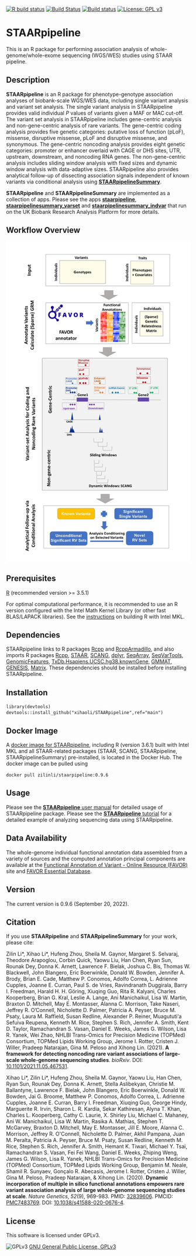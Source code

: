 [![R build status](https://github.com/xihaoli/STAARpipeline/workflows/R-CMD-check/badge.svg)](https://github.com/xihaoli/STAARpipeline/actions)
[![Build Status](https://travis-ci.com/xihaoli/STAARpipeline.svg?branch=main)](https://app.travis-ci.com/github/xihaoli/STAARpipeline)
[![Build status](https://ci.appveyor.com/api/projects/status/ltr225p13idh2934/branch/main?svg=true)](https://ci.appveyor.com/project/xihaoli/staarpipeline/branch/main)
[![License: GPL v3](https://img.shields.io/badge/License-GPLv3-blue.svg)](https://www.gnu.org/licenses/gpl-3.0)

# STAARpipeline
This is an R package for performing association analysis of whole-genome/whole-exome sequencing (WGS/WES) studies using STAAR pipeline.
## Description
**STAARpipeline** is an R package for phenotype-genotype association analyses of biobank-scale WGS/WES data, including single variant analysis and variant set analysis. The single variant analysis in STAARpipeline provides valid individual *P* values of variants given a MAF or MAC cut-off. The variant set analysis in STAARpipeline includes gene-centric analysis and non-gene-centric analysis of rare variants. The gene-centric coding analysis provides five genetic categories: putative loss of function (pLoF), missense, disruptive missense, pLoF and disruptive missense, and synonymous. The gene-centric noncoding analysis provides eight genetic categories: promoter or enhancer overlaid with CAGE or DHS sites, UTR, upstream, downstream, and noncoding RNA genes. The non-gene-centric analysis includes sliding window analysis with fixed sizes and dynamic window analysis with data-adaptive sizes. STAARpipeline also provides analytical follow-up of dissecting association signals independent of known variants via conditional analysis using <a href="https://github.com/xihaoli/STAARpipelineSummary">**STAARpipelineSummary**</a>.

**STAARpipeline** and **STAARpipelineSummary** are implemented as a collection of apps. Please see the apps <a href="https://github.com/xihaoli/staarpipeline-rap">**staarpipeline**</a>, <a href="https://github.com/xihaoli/staarpipelinesummary_varset-rap">**staarpipelinesummary_varset**</a> and <a href="https://github.com/xihaoli/staarpipelinesummary_indvar-rap">**staarpipelinesummary_indvar**</a> that run on the UK Biobank Research Analysis Platform for more details.
## Workflow Overview
![STAARpipeline_workflow](docs/STAARpipeline_workflow.jpg)
## Prerequisites
<a href="https://www.r-project.org">R</a> (recommended version >= 3.5.1)

For optimal computational performance, it is recommended to use an R version configured with the Intel Math Kernel Library (or other fast BLAS/LAPACK libraries). See the <a href="https://software.intel.com/en-us/articles/using-intel-mkl-with-r">instructions</a> on building R with Intel MKL.
## Dependencies
STAARpipeline links to R packages <a href="https://cran.r-project.org/web/packages/Rcpp/index.html">Rcpp</a> and <a href="https://cran.r-project.org/web/packages/RcppArmadillo/index.html">RcppArmadillo</a>, and also imports R packages <a href="https://cran.r-project.org/web/packages/Rcpp/index.html">Rcpp</a>, <a href="https://github.com/xihaoli/STAAR">STAAR</a>, <a href="https://github.com/zilinli1988/SCANG">SCANG</a>, <a href="https://cran.r-project.org/web/packages/dplyr/index.html">dplyr</a>, <a href="https://bioconductor.org/packages/release/bioc/html/SeqArray.html">SeqArray</a>, <a href="https://bioconductor.org/packages/release/bioc/html/SeqVarTools.html">SeqVarTools</a>, <a href="https://bioconductor.org/packages/release/bioc/html/GenomicFeatures.html">GenomicFeatures</a>, <a href="https://bioconductor.org/packages/release/data/annotation/html/TxDb.Hsapiens.UCSC.hg38.knownGene.html">TxDb.Hsapiens.UCSC.hg38.knownGene</a>, <a href="https://cran.r-project.org/web/packages/GMMAT/index.html">GMMAT</a>, <a href="https://bioconductor.org/packages/release/bioc/html/GENESIS.html">GENESIS</a>, <a href="https://cran.r-project.org/web/packages/Matrix/index.html">Matrix</a>. These dependencies should be installed before installing STAARpipeline.
## Installation
```
library(devtools)
devtools::install_github("xihaoli/STAARpipeline",ref="main")
```
## Docker Image
A [docker image for STAARpipeline](https://hub.docker.com/repository/docker/zilinli/staarpipeline), including R (version 3.6.1) built with Intel MKL and all STAAR-related packages (STAAR, SCANG, STAARpipeline, STAARpipelineSummary) pre-installed, is located in the Docker Hub. The docker image can be pulled using
```
docker pull zilinli/staarpipeline:0.9.6
```
## Usage
Please see the <a href="docs/STAARpipeline_manual.pdf">**STAARpipeline** user manual</a> for detailed usage of STAARpipeline package. Please see the <a href="https://github.com/xihaoli/STAARpipeline-Tutorial">**STAARpipeline** tutorial</a> for a detailed example of analyzing sequencing data using STAARpipeline.
## Data Availability
The whole-genome individual functional annotation data assembled from a variety of sources and the computed annotation principal components are available at the [Functional Annotation of Variant - Online Resource (FAVOR)](https://favor.genohub.org) site and [FAVOR Essential Database](https://doi.org/10.7910/DVN/1VGTJI).
## Version
The current version is 0.9.6 (September 20, 2022).
## Citation
If you use **STAARpipeline** and **STAARpipelineSummary** for your work, please cite:

Zilin Li*, Xihao Li*, Hufeng Zhou, Sheila M. Gaynor, Margaret S. Selvaraj, Theodore Arapoglou, Corbin Quick, Yaowu Liu, Han Chen, Ryan Sun, Rounak Dey, Donna K. Arnett, Lawrence F. Bielak, Joshua C. Bis, Thomas W. Blackwell, John Blangero, Eric Boerwinkle, Donald W. Bowden, Jennifer A. Brody, Brian E. Cade, Matthew P. Conomos, Adolfo Correa, L. Adrienne Cupples, Joanne E. Curran, Paul S. de Vries, Ravindranath Duggirala, Barry I. Freedman, Harald H. H. Göring, Xiuqing Guo, Rita R. Kalyani, Charles Kooperberg, Brian G. Kral, Leslie A. Lange, Ani Manichaikul, Lisa W. Martin, Braxton D. Mitchell, May E. Montasser, Alanna C. Morrison, Take Naseri, Jeffrey R. O’Connell, Nicholette D. Palmer, Patricia A. Peyser, Bruce M. Psaty, Laura M. Raffield, Susan Redline, Alexander P. Reiner, Muagututi‘a Sefuiva Reupena, Kenneth M. Rice, Stephen S. Rich, Jennifer A. Smith, Kent D. Taylor, Ramachandran S. Vasan, Daniel E. Weeks, James G. Wilson, Lisa R. Yanek, Wei Zhao, NHLBI Trans-Omics for Precision Medicine (TOPMed) Consortium, TOPMed Lipids Working Group, Jerome I. Rotter, Cristen J. Willer, Pradeep Natarajan, Gina M. Peloso and Xihong Lin. (2021). **A framework for detecting noncoding rare variant associations of large-scale whole-genome sequencing studies**. _bioRxiv_. DOI: <a href="https://doi.org/10.1101/2021.11.05.467531">10.1101/2021.11.05.467531</a>.

Xihao Li*, Zilin Li*, Hufeng Zhou, Sheila M. Gaynor, Yaowu Liu, Han Chen, Ryan Sun, Rounak Dey, Donna K. Arnett, Stella Aslibekyan, Christie M. Ballantyne, Lawrence F. Bielak, John Blangero, Eric Boerwinkle, Donald W. Bowden, Jai G. Broome, Matthew P. Conomos, Adolfo Correa, L. Adrienne Cupples, Joanne E. Curran, Barry I. Freedman, Xiuqing Guo, George Hindy, Marguerite R. Irvin, Sharon L. R. Kardia, Sekar Kathiresan, Alyna T. Khan, Charles L. Kooperberg, Cathy C. Laurie, X. Shirley Liu, Michael C. Mahaney, Ani W. Manichaikul, Lisa W. Martin, Rasika A. Mathias, Stephen T. McGarvey, Braxton D. Mitchell, May E. Montasser, Jill E. Moore, Alanna C. Morrison, Jeffrey R. O'Connell, Nicholette D. Palmer, Akhil Pampana, Juan M. Peralta, Patricia A. Peyser, Bruce M. Psaty, Susan Redline, Kenneth M. Rice, Stephen S. Rich, Jennifer A. Smith, Hemant K. Tiwari, Michael Y. Tsai, Ramachandran S. Vasan, Fei Fei Wang, Daniel E. Weeks, Zhiping Weng, James G. Wilson, Lisa R. Yanek, NHLBI Trans-Omics for Precision Medicine (TOPMed) Consortium, TOPMed Lipids Working Group, Benjamin M. Neale, Shamil R. Sunyaev, Gonçalo R. Abecasis, Jerome I. Rotter, Cristen J. Willer, Gina M. Peloso, Pradeep Natarajan, & Xihong Lin. (2020). **Dynamic incorporation of multiple in silico functional annotations empowers rare variant association analysis of large whole-genome sequencing studies at scale**. _Nature Genetics_, _52_(9), 969-983. PMID: <a href="https://www.ncbi.nlm.nih.gov/pubmed/32839606">32839606</a>. PMCID: <a href="https://www.ncbi.nlm.nih.gov/pmc/articles/PMC7483769/">PMC7483769</a>. DOI: <a href="https://doi.org/10.1038/s41588-020-0676-4">10.1038/s41588-020-0676-4</a>.
## License
This software is licensed under GPLv3.

![GPLv3](http://www.gnu.org/graphics/gplv3-127x51.png)
[GNU General Public License, GPLv3](http://www.gnu.org/copyleft/gpl.html)

